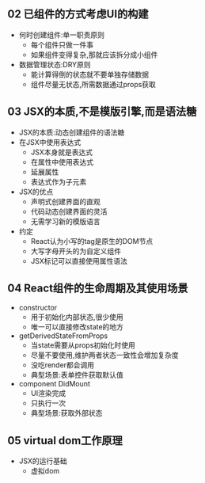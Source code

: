 ## 02 已组件的方式考虑UI的构建

* 何时创建组件:单一职责原则
  * 每个组件只做一件事
  * 如果组件变得复杂,那就应该拆分成小组件
* 数据管理状态:DRY原则
  * 能计算得倒的状态就不要单独存储数据
  * 组件尽量无状态,所需数据通过props获取

## 03 JSX的本质,不是模版引擎,而是语法糖

* JSX的本质:动态创建组件的语法糖
* 在JSX中使用表达式
  * JSX本身就是表达式
  * 在属性中使用表达式
  * 延展属性
  * 表达式作为子元素
* JSX的优点
  * 声明式创建界面的直观
  * 代码动态创建界面的灵活
  * 无需学习新的模版语言
* 约定
  * React认为小写的tag是原生的DOM节点
  * 大写字母开头的为自定义组件
  * JSX标记可以直接使用属性语法

## 04 React组件的生命周期及其使用场景

* constructor
  * 用于初始化内部状态,很少使用
  * 唯一可以直接修改state的地方
* getDerivedStateFromProps
  * 当state需要从props初始化时使用
  * 尽量不要使用,维护两者状态一致性会增加复杂度
  * 没吃render都会调用
  * 典型场景:表单控件获取默认值
* component DidMount
  * UI渲染完成
  * 只执行一次
  * 典型场景:获取外部状态





## 05 virtual dom工作原理

* JSX的运行基础
  * 虚拟dom

